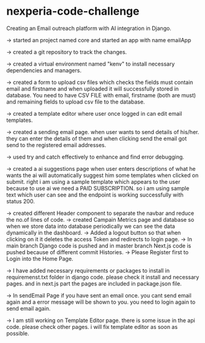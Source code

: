 # nexperia-code-challenge
Creating an Email outreach platform with AI integration in Django. 

 -> started an project named core and started an app with name emailApp 
 
 -> created a git repository to track the changes. 
 
 -> created a virtual environment named "kenv" to install necessary dependencies and managers.
 
 -> created a form to upload csv files which checks the fields must contain email and firstname and when uploaded it will successfully stored in database. You need to have CSV FILE with email, firstname (both are must) and remaining fields to upload csv file to the database.
 
 -> created a template editor where user once logged in can edit email templates.
 
 -> created a sending email page. when user wants to send details of his/her. they can enter the details of them and when clicking send the email got send to the registered email addresses.
 
 -> used try and catch effectively to enhance and find error debugging.
 
 -> created a ai suggestions page when user enters descriptions of what he wants the ai will automatically suggest him some templates when clicked on submit. right i am using a sample template which appears to the user because to use ai we need a PAID SUBSCRIPTION. so i am using sample text which user can see and the endpoint is working successfully with status 200.
 
 -> created different Header component to separate the navbar and reduce the no.of lines of code.
 -> created Campain Metrics page and database so when we store data into database periodically we can see the data dynamically in the dashboard.
 -> Added a logout button so that when clicking on it it deletes the access Token and redirects to login page.
 -> In main branch Django code is pushed and in master branch Next.js code is pushed because of different commit Histories.
 -> Please Register first to Login into the Home Page.
 
 -> I have added necessary requirements or packages to install in requiremenst.txt folder in django code. please check it install and necessary pages. and in next.js part the pages are included in package.json file.
 
 -> In sendEmail Page if you have sent an email once. you cant send email again and a error message will be shown to you. you need to login again to send email again.
 
 -> I am still working on Template Editor page. there is some issue in the api code. please check other pages. i will fix template editor as soon as possible.
 
 
 
 
